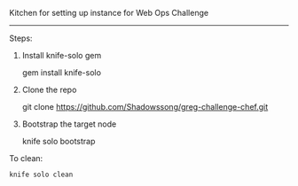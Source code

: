 Kitchen for setting up instance for Web Ops Challenge

----------------

Steps:

1) Install knife-solo gem  

    gem install knife-solo 

2) Clone the repo  

    git clone https://github.com/Shadowssong/greg-challenge-chef.git

3) Bootstrap the target node  

    knife solo bootstrap


To clean:

    knife solo clean
